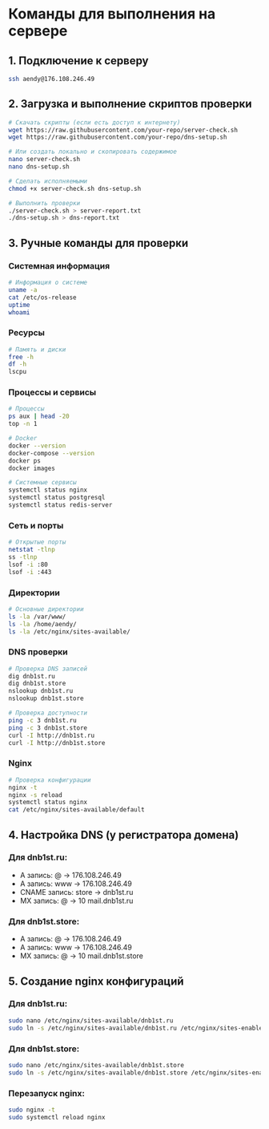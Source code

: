 # Команды для выполнения на сервере

## 1. Подключение к серверу
```bash
ssh aendy@176.108.246.49
```

## 2. Загрузка и выполнение скриптов проверки
```bash
# Скачать скрипты (если есть доступ к интернету)
wget https://raw.githubusercontent.com/your-repo/server-check.sh
wget https://raw.githubusercontent.com/your-repo/dns-setup.sh

# Или создать локально и скопировать содержимое
nano server-check.sh
nano dns-setup.sh

# Сделать исполняемыми
chmod +x server-check.sh dns-setup.sh

# Выполнить проверки
./server-check.sh > server-report.txt
./dns-setup.sh > dns-report.txt
```

## 3. Ручные команды для проверки

### Системная информация
```bash
# Информация о системе
uname -a
cat /etc/os-release
uptime
whoami
```

### Ресурсы
```bash
# Память и диски
free -h
df -h
lscpu
```

### Процессы и сервисы
```bash
# Процессы
ps aux | head -20
top -n 1

# Docker
docker --version
docker-compose --version
docker ps
docker images

# Системные сервисы
systemctl status nginx
systemctl status postgresql
systemctl status redis-server
```

### Сеть и порты
```bash
# Открытые порты
netstat -tlnp
ss -tlnp
lsof -i :80
lsof -i :443
```

### Директории
```bash
# Основные директории
ls -la /var/www/
ls -la /home/aendy/
ls -la /etc/nginx/sites-available/
```

### DNS проверки
```bash
# Проверка DNS записей
dig dnb1st.ru
dig dnb1st.store
nslookup dnb1st.ru
nslookup dnb1st.store

# Проверка доступности
ping -c 3 dnb1st.ru
ping -c 3 dnb1st.store
curl -I http://dnb1st.ru
curl -I http://dnb1st.store
```

### Nginx
```bash
# Проверка конфигурации
nginx -t
nginx -s reload
systemctl status nginx
cat /etc/nginx/sites-available/default
```

## 4. Настройка DNS (у регистратора домена)

### Для dnb1st.ru:
- A запись: @ → 176.108.246.49
- A запись: www → 176.108.246.49
- CNAME запись: store → dnb1st.ru
- MX запись: @ → 10 mail.dnb1st.ru

### Для dnb1st.store:
- A запись: @ → 176.108.246.49
- A запись: www → 176.108.246.49
- MX запись: @ → 10 mail.dnb1st.store

## 5. Создание nginx конфигураций

### Для dnb1st.ru:
```bash
sudo nano /etc/nginx/sites-available/dnb1st.ru
sudo ln -s /etc/nginx/sites-available/dnb1st.ru /etc/nginx/sites-enabled/
```

### Для dnb1st.store:
```bash
sudo nano /etc/nginx/sites-available/dnb1st.store
sudo ln -s /etc/nginx/sites-available/dnb1st.store /etc/nginx/sites-enabled/
```

### Перезапуск nginx:
```bash
sudo nginx -t
sudo systemctl reload nginx
```